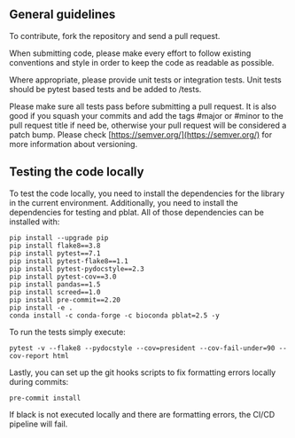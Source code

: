 ## General guidelines

To contribute, fork the repository and send a pull request.

When submitting code, please make every effort to follow existing conventions and style in order to keep the code as readable as possible.

Where appropriate, please provide unit tests or integration tests. Unit tests should be pytest based tests and be added to <project>/tests.

Please make sure all tests pass before submitting a pull request. It is also good if you squash your commits and add the tags #major or #minor to the pull request title if need be, otherwise your pull request will be considered a patch bump. Please check [https://semver.org/](https://semver.org/) for more information about versioning.

## Testing the code locally

To test the code locally, you need to install the dependencies for the library in the current environment. Additionally, you need to install the dependencies for testing and pblat. All of those dependencies can be installed with:

```
pip install --upgrade pip
pip install flake8==3.8
pip install pytest==7.1
pip install pytest-flake8==1.1
pip install pytest-pydocstyle==2.3
pip install pytest-cov==3.0
pip install pandas==1.5
pip install screed==1.0
pip install pre-commit==2.20
pip install -e .
conda install -c conda-forge -c bioconda pblat=2.5 -y
```

To run the tests simply execute:

```
pytest -v --flake8 --pydocstyle --cov=president --cov-fail-under=90 --cov-report html
```

Lastly, you can set up the git hooks scripts to fix formatting errors locally during commits:

```
pre-commit install
```

If black is not executed locally and there are formatting errors, the CI/CD pipeline will fail.
